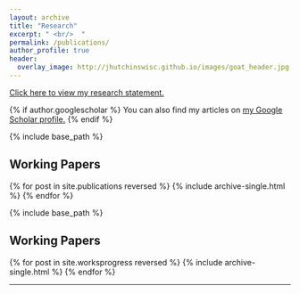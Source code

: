 ```yaml
---
layout: archive
title: "Research"
excerpt: " <br/>  "
permalink: /publications/
author_profile: true
header:
  overlay_image: http://jhutchinswisc.github.io/images/goat_header.jpg
---
```

[Click here to view my research statement.](http://jhutchinswisc.github.io/files/Jared_Hutchins_Research_Statement.pdf)

{% if author.googlescholar %}
  You can also find my articles on <u><a href="{{author.googlescholar}}">my Google Scholar profile</a>.</u>
{% endif %}

{% include base_path %}
<h2> Working Papers </h2>
{% for post in site.publications reversed %}
  {% include archive-single.html %}
{% endfor %}


{% include base_path %}
<h2> Working Papers </h2>
{% for post in site.worksprogress reversed %}
  {% include archive-single.html %}
{% endfor %}


-----

